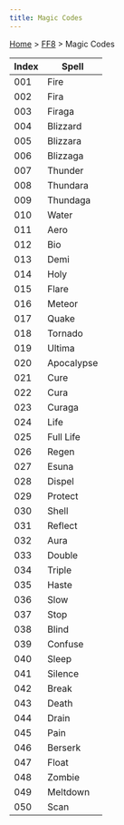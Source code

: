 ```yaml
---
title: Magic Codes
---
```


[Home](../Main%20Page.md.md) > [FF8](../FF8.md) > Magic Codes

| Index | Spell      |
|-------|------------|
| 001   | Fire       |
| 002   | Fira       |
| 003   | Firaga     |
| 004   | Blizzard   |
| 005   | Blizzara   |
| 006   | Blizzaga   |
| 007   | Thunder    |
| 008   | Thundara   |
| 009   | Thundaga   |
| 010   | Water      |
| 011   | Aero       |
| 012   | Bio        |
| 013   | Demi       |
| 014   | Holy       |
| 015   | Flare      |
| 016   | Meteor     |
| 017   | Quake      |
| 018   | Tornado    |
| 019   | Ultima     |
| 020   | Apocalypse |
| 021   | Cure       |
| 022   | Cura       |
| 023   | Curaga     |
| 024   | Life       |
| 025   | Full Life  |
| 026   | Regen      |
| 027   | Esuna      |
| 028   | Dispel     |
| 029   | Protect    |
| 030   | Shell      |
| 031   | Reflect    |
| 032   | Aura       |
| 033   | Double     |
| 034   | Triple     |
| 035   | Haste      |
| 036   | Slow       |
| 037   | Stop       |
| 038   | Blind      |
| 039   | Confuse    |
| 040   | Sleep      |
| 041   | Silence    |
| 042   | Break      |
| 043   | Death      |
| 044   | Drain      |
| 045   | Pain       |
| 046   | Berserk    |
| 047   | Float      |
| 048   | Zombie     |
| 049   | Meltdown   |
| 050   | Scan       |
